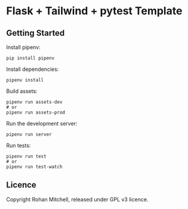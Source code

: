 # Flask + Tailwind + pytest Template


## Getting Started

Install pipenv:

```
pip install pipenv
```

Install dependencies:

```
pipenv install
```

Build assets:

```
pipenv run assets-dev
# or
pipenv run assets-prod
```

Run the development server:

```
pipenv run server
```

Run tests:

```
pipenv run test
# or
pipenv run test-watch
```


## Licence

Copyright Rohan Mitchell, released under GPL v3 licence.
